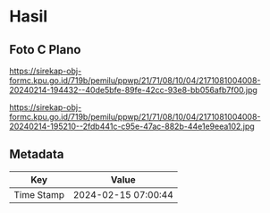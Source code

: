 # Hasil

## Foto C Plano

https://sirekap-obj-formc.kpu.go.id/719b/pemilu/ppwp/21/71/08/10/04/2171081004008-20240214-194432--40de5bfe-89fe-42cc-93e8-bb056afb7f00.jpg

https://sirekap-obj-formc.kpu.go.id/719b/pemilu/ppwp/21/71/08/10/04/2171081004008-20240214-195210--2fdb441c-c95e-47ac-882b-44e1e9eea102.jpg


## Metadata

| Key        | Value               |
| ---------- | ------------------- |
| Time Stamp | 2024-02-15 07:00:44 |



